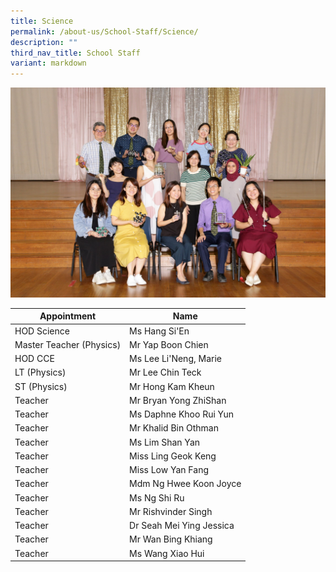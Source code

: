 ```yaml
---
title: Science
permalink: /about-us/School-Staff/Science/
description: ""
third_nav_title: School Staff
variant: markdown
---
```

![](/images/Dept%20Photo/SCIENCE_DEPARTMENT_2802_FORMAL.jpg)


| Appointment | Name | 
| -------- | -------- | 
| HOD Science    | Ms Hang Si'En   | 
| Master Teacher (Physics)     | Mr Yap Boon Chien    | 
| HOD CCE     | Ms Lee Li'Neng, Marie    | 
| LT  (Physics)    | Mr Lee Chin Teck    | 
| ST (Physics)     | Mr Hong Kam Kheun     | 
| Teacher     | Mr Bryan Yong ZhiShan     | 
| Teacher     | Ms Daphne Khoo Rui Yun    | 
| Teacher     | Mr Khalid Bin Othman     | 
| Teacher     | Ms Lim Shan Yan   | 
| Teacher     | Miss Ling Geok Keng    | 
| Teacher     | Miss Low Yan Fang    |
| Teacher     | Mdm Ng Hwee Koon Joyce    |
| Teacher     | Ms Ng Shi Ru    |
| Teacher     | Mr Rishvinder Singh    |
| Teacher     | Dr Seah Mei Ying Jessica    |
| Teacher     | Mr Wan Bing Khiang    |
| Teacher     | Ms Wang Xiao Hui     |